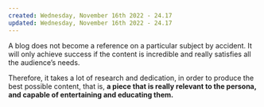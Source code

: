 ```yaml
---
created: Wednesday, November 16th 2022 - 24.17
updated: Wednesday, November 16th 2022 - 24.17
---
```

A blog does not become a reference on a particular subject by accident. It will only achieve success if the content is incredible and really satisfies all the audience’s needs.

Therefore, it takes a lot of research and dedication, in order to produce the best possible content, that is, **a piece that is really relevant to the persona, and capable of entertaining and educating them.**
